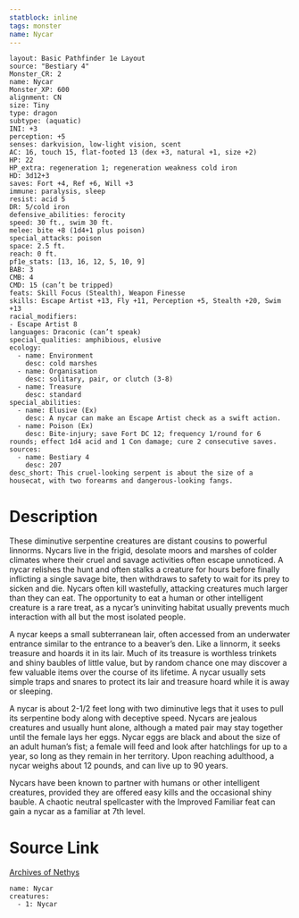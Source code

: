 ```yaml
---
statblock: inline
tags: monster
name: Nycar
---
```

```statblock
layout: Basic Pathfinder 1e Layout
source: "Bestiary 4"
Monster_CR: 2
name: Nycar
Monster_XP: 600
alignment: CN
size: Tiny
type: dragon
subtype: (aquatic)
INI: +3
perception: +5
senses: darkvision, low-light vision, scent
AC: 16, touch 15, flat-footed 13 (dex +3, natural +1, size +2)
HP: 22
HP_extra: regeneration 1; regeneration weakness cold iron
HD: 3d12+3
saves: Fort +4, Ref +6, Will +3
immune: paralysis, sleep
resist: acid 5
DR: 5/cold iron
defensive_abilities: ferocity
speed: 30 ft., swim 30 ft.
melee: bite +8 (1d4+1 plus poison)
special_attacks: poison
space: 2.5 ft.
reach: 0 ft.
pf1e_stats: [13, 16, 12, 5, 10, 9]
BAB: 3
CMB: 4
CMD: 15 (can’t be tripped)
feats: Skill Focus (Stealth), Weapon Finesse
skills: Escape Artist +13, Fly +11, Perception +5, Stealth +20, Swim +13
racial_modifiers:
- Escape Artist 8
languages: Draconic (can’t speak)
special_qualities: amphibious, elusive
ecology:
  - name: Environment
    desc: cold marshes
  - name: Organisation
    desc: solitary, pair, or clutch (3-8)
  - name: Treasure
    desc: standard
special_abilities:
  - name: Elusive (Ex)
    desc: A nycar can make an Escape Artist check as a swift action.
  - name: Poison (Ex)
    desc: Bite-injury; save Fort DC 12; frequency 1/round for 6 rounds; effect 1d4 acid and 1 Con damage; cure 2 consecutive saves.
sources:
  - name: Bestiary 4
    desc: 207
desc_short: This cruel-looking serpent is about the size of a housecat, with two forearms and dangerous-looking fangs.
```
# Description
These diminutive serpentine creatures are distant cousins to powerful linnorms. Nycars live in the frigid, desolate moors and marshes of colder climates where their cruel and savage activities often escape unnoticed. A nycar relishes the hunt and often stalks a creature for hours before finally inflicting a single savage bite, then withdraws to safety to wait for its prey to sicken and die. Nycars often kill wastefully, attacking creatures much larger than they can eat. The opportunity to eat a human or other intelligent creature is a rare treat, as a nycar’s uninviting habitat usually prevents much interaction with all but the most isolated people.

A nycar keeps a small subterranean lair, often accessed from an underwater entrance similar to the entrance to a beaver’s den. Like a linnorm, it seeks treasure and hoards it in its lair. Much of its treasure is worthless trinkets and shiny baubles of little value, but by random chance one may discover a few valuable items over the course of its lifetime. A nycar usually sets simple traps and snares to protect its lair and treasure hoard while it is away or sleeping.

A nycar is about 2-1/2 feet long with two diminutive legs that it uses to pull its serpentine body along with deceptive speed. Nycars are jealous creatures and usually hunt alone, although a mated pair may stay together until the female lays her eggs. Nycar eggs are black and about the size of an adult human’s fist; a female will feed and look after hatchlings for up to a year, so long as they remain in her territory. Upon reaching adulthood, a nycar weighs about 12 pounds, and can live up to 90 years.

Nycars have been known to partner with humans or other intelligent creatures, provided they are offered easy kills and the occasional shiny bauble. A chaotic neutral spellcaster with the Improved Familiar feat can gain a nycar as a familiar at 7th level.
# Source Link
[Archives of Nethys](https://aonprd.com/MonsterDisplay.aspx?ItemName=Nycar)
```encounter-table
name: Nycar
creatures:
  - 1: Nycar
```
